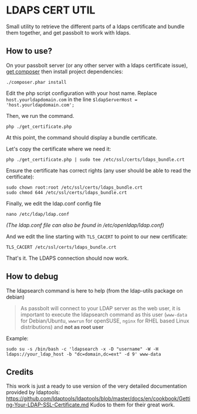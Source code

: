 # LDAPS CERT UTIL
Small utility to retrieve the different parts of a ldaps certificate and bundle them together, and get passbolt
to work with ldaps.

## How to use?
On your passbolt server (or any other server with a ldaps certificate issue), [get composer](https://getcomposer.org/download/) then install project dependencies:

```shell
./composer.phar install
```

Edit the php script configuration with your host name. Replace `host.yourldapdomain.com` in the line `$ldapServerHost = 'host.yourldapdomain.com';`

Then, we run the command.

```shell
php ./get_certificate.php
```

At this point, the command should display a bundle certificate.

Let's copy the certificate where we need it:

```shell
php ./get_certificate.php | sudo tee /etc/ssl/certs/ldaps_bundle.crt
```

Ensure the certificate has correct rights (any user should be able to read the certificate):

```shell
sudo chown root:root /etc/ssl/certs/ldaps_bundle.crt
sudo chmod 644 /etc/ssl/certs/ldaps_bundle.crt
```

Finally, we edit the ldap.conf config file

```shell
nano /etc/ldap/ldap.conf
```
*(The ldap.conf file can also be found in /etc/openldap/ldap.conf)*

And we edit the line starting with `TLS_CACERT` to point to our new certificate:

```
TLS_CACERT /etc/ssl/certs/ldaps_bundle.crt
```

That's it. The LDAPS connection should now work.

## How to debug
The ldapsearch command is here to help (from the ldap-utils package on debian)

> As passbolt will connect to your LDAP server as the web user, it is important to execute the ldapsearch command as this user (`www-data` for Debian/Ubuntu, `wwwrun` for openSUSE, `nginx` for RHEL based Linux distributions) and **not as root user**

Example:

```shell
sudo su -s /bin/bash -c 'ldapsearch -x -D "username" -W -H ldaps://your_ldap_host -b "dc=domain,dc=ext" -d 9' www-data
```

## Credits
This work is just a ready to use version of the very detailed documentation provided by ldaptools: https://github.com/ldaptools/ldaptools/blob/master/docs/en/cookbook/Getting-Your-LDAP-SSL-Certificate.md
Kudos to them for their great work.

